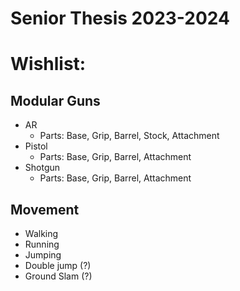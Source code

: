 # Senior Thesis 2023-2024

# Wishlist:

## Modular Guns

- AR
    - Parts: Base, Grip, Barrel, Stock, Attachment
- Pistol
    - Parts: Base, Grip, Barrel, Attachment
- Shotgun
    - Parts: Base, Grip, Barrel, Attachment

## Movement
- Walking
- Running
- Jumping
- Double jump (?)
- Ground Slam (?)
